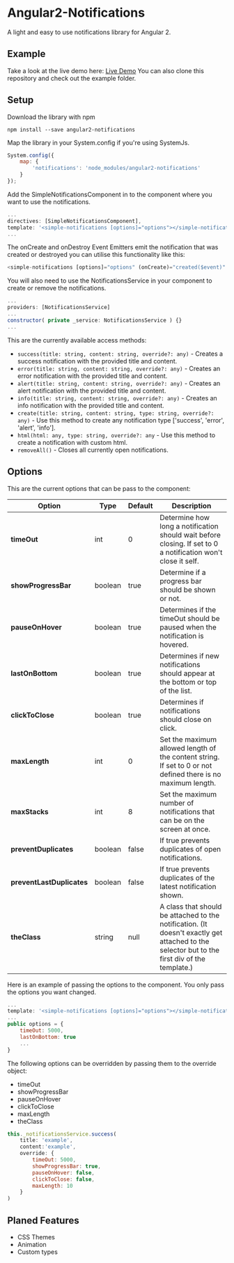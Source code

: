 # Angular2-Notifications
A light and easy to use notifications library for Angular 2. 

## Example
Take a look at the live demo here: [Live Demo](http://flauc.github.io/angular2-notifications)
You can also clone this repository and check out the example folder.

## Setup
Download the library with npm
```
npm install --save angular2-notifications
```

Map the library in your System.config if you're using SystemJs.
```js
System.config({
    map: {
        'notifications': 'node_modules/angular2-notifications'
    }
});
```

Add the SimpleNotificationsComponent in to the component where you want to use the notifications.
```js
...
directives: [SimpleNotificationsComponent],
template: '<simple-notifications [options]="options"></simple-notifications>'
...
```

The onCreate and onDestroy Event Emitters emit the notification that was created or destroyed you can utilise this functionality like this:
```js
<simple-notifications [options]="options" (onCreate)="created($event)" (onDestroy)="destroyed($event)"></simple-notifications>
```

You will also need to use the NotificationsService in your component to create or remove the notifications.
```js
...
providers: [NotificationsService]
...
constructor( private _service: NotificationsService ) {}
...
```
This are the currently available access methods:
* `success(title: string, content: string, override?: any)` - Creates a success notification with the provided title and content.
* `error(title: string, content: string, override?: any)` - Creates an error notification with the provided title and content.
* `alert(title: string, content: string, override?: any)` - Creates an alert notification with the provided title and content.
* `info(title: string, content: string, override?: any)` - Creates an info notification with the provided title and content.
* `create(title: string, content: string, type: string, override?: any)` - Use this method to create any notification type ['success', 'error', 'alert', 'info'].
* `html(html: any, type: string, override?: any` - Use this method to create a notification with custom html.
* `removeAll()` - Closes all currently open notifications.

## Options
This are the current options that can be pass to the component:

Option | Type | Default | Description | 
------------ | ------------- | ------------- | -------------
__timeOut__ | int | 0 | Determine how long a notification should wait before closing. If set to 0 a notification won't close it self.
__showProgressBar__ | boolean | true | Determine if a progress bar should be shown or not.
__pauseOnHover__ | boolean | true | Determines if the timeOut should be paused when the notification is hovered.
__lastOnBottom__ | boolean | true | Determines if new notifications should appear at the bottom or top of the list.
__clickToClose__ | boolean | true | Determines if notifications should close on click.
__maxLength__ | int | 0 | Set the maximum allowed length of the content string. If set to 0 or not defined there is no maximum length.
__maxStacks__ | int | 8 | Set the maximum number of notifications that can be on the screen at once.
__preventDuplicates__ | boolean | false | If true prevents duplicates of open notifications.
__preventLastDuplicates__ | boolean | false | If true prevents duplicates of the latest notification shown.
__theClass__ | string | null | A class that should be attached to the notification. (It doesn't exactly get attached to the selector but to the first div of the template.)

Here is an example of passing the options to the component. You only pass the options you want changed.

```js
...
template: '<simple-notifications [options]="options"></simple-notifications>'
...
public options = {
    timeOut: 5000,
    lastOnBottom: true
    ...
}
```

The following options can be overridden by passing them to the override object:
* timeOut
* showProgressBar
* pauseOnHover
* clickToClose 
* maxLength
* theClass
```js
this._notificationsService.success(
    title: 'example', 
    content:'example', 
    override: {
        timeOut: 5000,
        showProgressBar: true,
        pauseOnHover: false,
        clickToClose: false,
        maxLength: 10
    }
)
```

## Planed Features
* CSS Themes
* Animation
* Custom types

